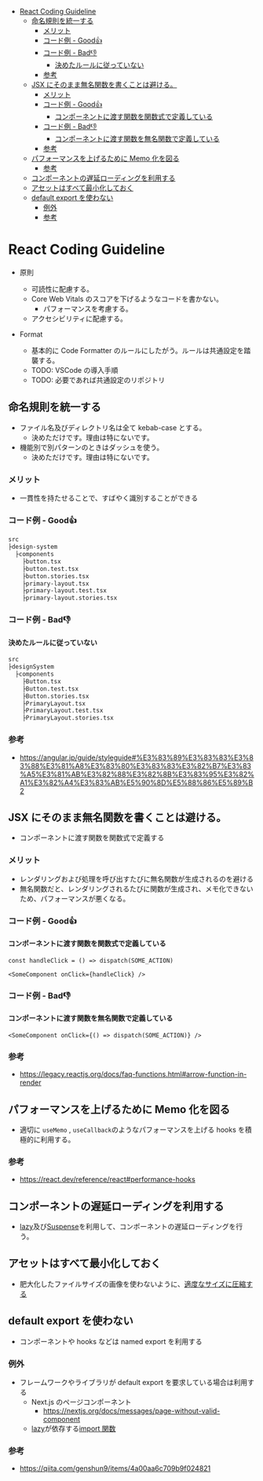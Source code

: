 <!-- START doctoc generated TOC please keep comment here to allow auto update -->
<!-- DON'T EDIT THIS SECTION, INSTEAD RE-RUN doctoc TO UPDATE -->

- [React Coding Guideline](#react-coding-guideline)
  - [命名規則を統一する](#%E5%91%BD%E5%90%8D%E8%A6%8F%E5%89%87%E3%82%92%E7%B5%B1%E4%B8%80%E3%81%99%E3%82%8B)
    - [メリット](#%E3%83%A1%E3%83%AA%E3%83%83%E3%83%88)
    - [コード例 - Good👍](#%E3%82%B3%E3%83%BC%E3%83%89%E4%BE%8B---good)
    - [コード例 - Bad👎](#%E3%82%B3%E3%83%BC%E3%83%89%E4%BE%8B---bad)
      - [決めたルールに従っていない](#%E6%B1%BA%E3%82%81%E3%81%9F%E3%83%AB%E3%83%BC%E3%83%AB%E3%81%AB%E5%BE%93%E3%81%A3%E3%81%A6%E3%81%84%E3%81%AA%E3%81%84)
    - [参考](#%E5%8F%82%E8%80%83)
  - [JSX にそのまま無名関数を書くことは避ける。](#jsx-%E3%81%AB%E3%81%9D%E3%81%AE%E3%81%BE%E3%81%BE%E7%84%A1%E5%90%8D%E9%96%A2%E6%95%B0%E3%82%92%E6%9B%B8%E3%81%8F%E3%81%93%E3%81%A8%E3%81%AF%E9%81%BF%E3%81%91%E3%82%8B)
    - [メリット](#%E3%83%A1%E3%83%AA%E3%83%83%E3%83%88-1)
    - [コード例 - Good👍](#%E3%82%B3%E3%83%BC%E3%83%89%E4%BE%8B---good-1)
      - [コンポーネントに渡す関数を関数式で定義している](#%E3%82%B3%E3%83%B3%E3%83%9D%E3%83%BC%E3%83%8D%E3%83%B3%E3%83%88%E3%81%AB%E6%B8%A1%E3%81%99%E9%96%A2%E6%95%B0%E3%82%92%E9%96%A2%E6%95%B0%E5%BC%8F%E3%81%A7%E5%AE%9A%E7%BE%A9%E3%81%97%E3%81%A6%E3%81%84%E3%82%8B)
    - [コード例 - Bad👎](#%E3%82%B3%E3%83%BC%E3%83%89%E4%BE%8B---bad-1)
      - [コンポーネントに渡す関数を無名関数で定義している](#%E3%82%B3%E3%83%B3%E3%83%9D%E3%83%BC%E3%83%8D%E3%83%B3%E3%83%88%E3%81%AB%E6%B8%A1%E3%81%99%E9%96%A2%E6%95%B0%E3%82%92%E7%84%A1%E5%90%8D%E9%96%A2%E6%95%B0%E3%81%A7%E5%AE%9A%E7%BE%A9%E3%81%97%E3%81%A6%E3%81%84%E3%82%8B)
    - [参考](#%E5%8F%82%E8%80%83-1)
  - [パフォーマンスを上げるために Memo 化を図る](#%E3%83%91%E3%83%95%E3%82%A9%E3%83%BC%E3%83%9E%E3%83%B3%E3%82%B9%E3%82%92%E4%B8%8A%E3%81%92%E3%82%8B%E3%81%9F%E3%82%81%E3%81%AB-memo-%E5%8C%96%E3%82%92%E5%9B%B3%E3%82%8B)
    - [参考](#%E5%8F%82%E8%80%83-2)
  - [コンポーネントの遅延ローディングを利用する](#%E3%82%B3%E3%83%B3%E3%83%9D%E3%83%BC%E3%83%8D%E3%83%B3%E3%83%88%E3%81%AE%E9%81%85%E5%BB%B6%E3%83%AD%E3%83%BC%E3%83%87%E3%82%A3%E3%83%B3%E3%82%B0%E3%82%92%E5%88%A9%E7%94%A8%E3%81%99%E3%82%8B)
  - [アセットはすべて最小化しておく](#%E3%82%A2%E3%82%BB%E3%83%83%E3%83%88%E3%81%AF%E3%81%99%E3%81%B9%E3%81%A6%E6%9C%80%E5%B0%8F%E5%8C%96%E3%81%97%E3%81%A6%E3%81%8A%E3%81%8F)
  - [default export を使わない](#default-export-%E3%82%92%E4%BD%BF%E3%82%8F%E3%81%AA%E3%81%84)
    - [例外](#%E4%BE%8B%E5%A4%96)
    - [参考](#%E5%8F%82%E8%80%83-3)

<!-- END doctoc generated TOC please keep comment here to allow auto update -->

# React Coding Guideline

- 原則

  - 可読性に配慮する。
  - Core Web Vitals のスコアを下げるようなコードを書かない。
    - パフォーマンスを考慮する。
  - アクセシビリティに配慮する。

- Format

  - 基本的に Code Formatter のルールにしたがう。ルールは共通設定を踏襲する。
  - TODO: VSCode の導入手順
  - TODO: 必要であれば共通設定のリポジトリ

## 命名規則を統一する

- ファイル名及びディレクトリ名は全て kebab-case とする。
  - 決めただけです。理由は特にないです。
- 機能別で別パターンのときはダッシュを使う。
  - 決めただけです。理由は特にないです。

### メリット

- 一貫性を持たせることで、すばやく識別することができる

### コード例 - Good👍

```bash
src
├design-system
  ├components
    ├button.tsx
    ├button.test.tsx
    ├button.stories.tsx
    ├primary-layout.tsx
    ├primary-layout.test.tsx
    ├primary-layout.stories.tsx

```

### コード例 - Bad👎

#### 決めたルールに従っていない

```bash
src
├designSystem
  ├components
    ├Button.tsx
    ├Button.test.tsx
    ├Button.stories.tsx
    ├PrimaryLayout.tsx
    ├PrimaryLayout.test.tsx
    ├PrimaryLayout.stories.tsx
```

### 参考

- https://angular.jp/guide/styleguide#%E3%83%89%E3%83%83%E3%83%88%E3%81%A8%E3%83%80%E3%83%83%E3%82%B7%E3%83%A5%E3%81%AB%E3%82%88%E3%82%8B%E3%83%95%E3%82%A1%E3%82%A4%E3%83%AB%E5%90%8D%E5%88%86%E5%89%B2

## JSX にそのまま無名関数を書くことは避ける。

- コンポーネントに渡す関数を関数式で定義する

### メリット

- レンダリングおよび処理を呼び出すたびに無名関数が生成されるのを避ける
- 無名関数だと、レンダリングされるたびに関数が生成され、メモ化できないため、パフォーマンスが悪くなる。

### コード例 - Good👍

#### コンポーネントに渡す関数を関数式で定義している

```tsx
const handleClick = () => dispatch(SOME_ACTION)

<SomeComponent onClick={handleClick} />
```

### コード例 - Bad👎

#### コンポーネントに渡す関数を無名関数で定義している

```tsx
<SomeComponent onClick={() => dispatch(SOME_ACTION)} />
```

### 参考

- https://legacy.reactjs.org/docs/faq-functions.html#arrow-function-in-render

## パフォーマンスを上げるために Memo 化を図る

- 適切に `useMemo` , `useCallback`のようなパフォーマンスを上げる hooks を積極的に利用する。

### 参考

- https://react.dev/reference/react#performance-hooks

## コンポーネントの遅延ローディングを利用する

- [lazy](https://react.dev/reference/react/lazy)及び[Suspense](https://react.dev/reference/react/Suspense)を利用して、コンポーネントの遅延ローディングを行う。

## アセットはすべて最小化しておく

- 肥大化したファイルサイズの画像を使わないように、[適度なサイズに圧縮する](https://www.notion.so/ccbc5f85a69c419fba9c33405a25fbc6)

## default export を使わない

- コンポーネントや hooks などは named export を利用する

### 例外

- フレームワークやライブラリが default export を要求している場合は利用する
  - Next.js のページコンポーネント
    - https://nextjs.org/docs/messages/page-without-valid-component
  - [lazy](https://react.dev/reference/react/lazy)が依存する[import 関数](https://developer.mozilla.org/ja/docs/Web/JavaScript/Reference/Statements/import)

### 参考

- https://qiita.com/genshun9/items/4a00aa6c709b9f024821
